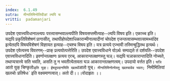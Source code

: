 ```yaml
---
index:  6.1.49
sutra:  मीनातिमिनोतिदीङां ल्यपि च
vritti:  padamanjari
---
```


उपदेश एवात्त्वविधानाल्ल्यपः परत्वासम्भवाल्ल्यपीति विषयसप्तमीत्याह--ल्यपि विषय इति। एकाच्च इति। यद्यपि प्रकृतिविशेषणं प्रागासीत्, तथापीहोपदेशाधिकारान्मीनात्यादीनां चोपदेश एजन्तत्वासम्भवात्सामर्थ्यादेव इत्येतदपि विषयविशेषणं विज्ञायत इत्याह--एचश्च विषय इति। यत्र प्रत्यये एज्भावी तस्मिन्बुद्धिस्थ इत्यर्थः। उपदेश एवेत्यस्य विवरणम्--प्राक् प्रत्ययोत्पत्तेरिति।
	उपदेश एवात्त्वविधाने योऽर्थः सम्पद्यते तं दर्शयति--उपदेश एवात्त्वविधानादिति। इवर्णान्तलक्षणः प्रत्यय एरच्, आकारान्तलक्षणस्तु घञ्। यद्यपि घञाकारान्तादिति नोच्यते, तथाप्यत्रात्त्वे सति भवति, असति तु न भवतीत्येतावता घञ आकारान्तलक्षणत्वम्। उपदायो वर्त्तत इति। `घञि `आतो युक् चिण्कृतोः` इति युक्। ईषदुपदानमिति खलर्थे `आतो युच्`। मीनातिमिनोत्येस्तु खलचावेव भवत; `निमीमिलियां खलचोः प्रतिषेधः` इति वक्ष्यमाणत्वात्। अतो दी।।।वोदाहृतः ।।

